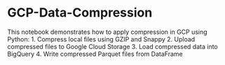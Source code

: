 # GCP-Data-Compression
This notebook demonstrates how to apply compression in GCP using Python: 1. Compress local files using GZIP and Snappy 2. Upload compressed files to Google Cloud Storage 3. Load compressed data into BigQuery 4. Write compressed Parquet files from DataFrame
